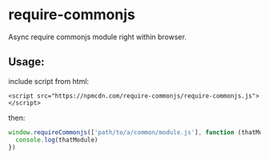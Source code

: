 # require-commonjs
Async require commonjs module right within browser.

## Usage:

include script from html:
```
<script src="https://npmcdn.com/require-commonjs/require-commonjs.js"></script>
```

then:

```javascript
window.requireCommonjs(['path/to/a/common/module.js'], function (thatModule) {
  console.log(thatModule)
})
```
